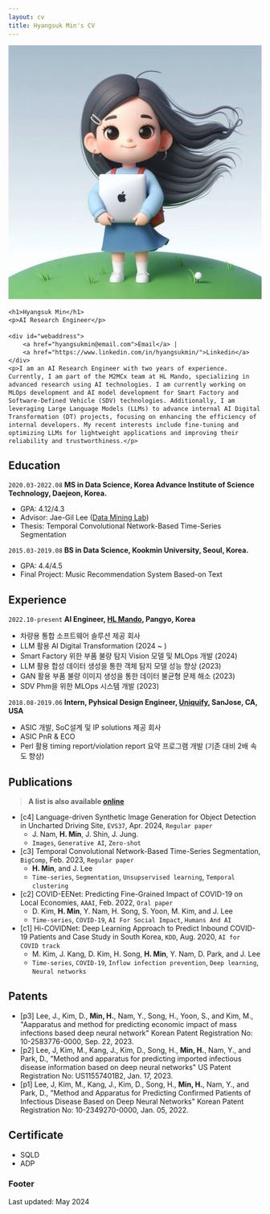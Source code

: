 ```yaml
---
layout: cv
title: Hyangsuk Min's CV
---
```

<div class="header-container">
    <img src="./assets/grace_avatar.jpeg" alt="profile avatar" class="profile-image">

    <h1>Hyangsuk Min</h1>
    <p>AI Research Engineer</p>
    
    <div id="webaddress">
        <a href="hyangsukmin@email.com">Email</a> | 
        <a href="https://www.linkedin.com/in/hyangsukmin/">Linkedin</a>
    </div>
    <p>I am an AI Research Engineer with two years of experience. Currently, I am part of the M2MCx team at HL Mando, specializing in advanced research using AI technologies. I am currently working on MLOps development and AI model development for Smart Factory and Software-Defined Vehicle (SDV) technologies. Additionally, I am leveraging Large Language Models (LLMs) to advance internal AI Digital Transformation (DT) projects, focusing on enhancing the efficiency of internal developers. My recent interests include fine-tuning and optimizing LLMs for lightweight applications and improving their reliability and trustworthiness.</p>
</div>

## Education
`2020.03-2022.08` __MS in Data Science, Korea Advance Institute of Science Technology, Daejeon, Korea.__
- GPA: 4.12/4.3
- Advisor: Jae-Gil Lee (<a href="https://kaistdmlab.org">Data Mining Lab</a>)
- Thesis: Temporal Convolutional Network-Based Time-Series Segmentation

`2015.03-2019.08` __BS in Data Science, Kookmin University, Seoul, Korea.__
  - GPA: 4.4/4.5
  - Final Project: Music Recommendation System Based-on Text

## Experience
`2022.10-present` __AI Engineer, <a href="https://www.hlmando.com/ko/solution/sw.do">HL Mando</a>, Pangyo, Korea__ 
- 차량용 통합 소프트웨어 솔루션 제공 회사
- LLM 활용 AI Digital Transformation (2024 ~ )
- Smart Factory 위한 부품 불량 탐지 Vision 모델 및 MLOps 개발 (2024)
- LLM 활용 합성 데이터 생성을 통한 객체 탐지 모델 성능 향상 (2023)
- GAN 활용 부품 불량 이미지 생성을 통한 데이터 불균형 문제 해소 (2023)
- SDV Phm을 위한 MLOps 시스템 개발 (2023)
  
`2018.08-2019.06` __Intern, Pyhsical Design Engineer, <a href="https://www.uniquify.com">Uniquify</a>, SanJose, CA, USA__ 
- ASIC 개발, SoC설계 및 IP solutions 제공 회사
- ASIC PnR & ECO
- Perl 활용 timing report/violation report 요약 프로그램 개발 (기존 대비 2배 속도 향상)


## Publications
> __A list is also available [online](http://scholar.google.co.uk/citations?user=U24LXHAAAAAJ)__

- [c4] Language-driven Synthetic Image Generation for Object Detection in Uncharted Driving Site, `EVS37`, Apr. 2024, `Regular paper`
  - J. Nam, **H. Min**, J. Shin, J. Jung.
  - `Images`, `Generative AI`, `Zero-shot`
- [c3] Temporal Convolutional Network-Based Time-Series Segmentation, `BigComp`, Feb. 2023, `Regular paper`
  - **H. Min**, and J. Lee
  - `Time-series`, `Segmentation`, `Unsupservised learning`, `Temporal clustering`
- [c2] COVID-EENet: Predicting Fine-Grained Impact of COVID-19 on Local Economies, `AAAI`, Feb. 2022, `Oral paper`
  - D. Kim, **H. Min**, Y. Nam, H. Song, S. Yoon, M. Kim, and J. Lee
  - `Time-series`, `COVID-19`, `AI For Social Impact`, `Humans And AI`
- [c1] Hi-COVIDNet: Deep Learning Approach to Predict Inbound COVID-19 Patients and Case Study in South Korea, `KDD`, Aug. 2020, `AI for COVID track`
  - M. Kim, J. Kang, D. Kim, H. Song, **H. Min**, Y. Nam, D. Park, and J. Lee
  - `Time-series`, `COVID-19`, `Inflow infection prevention`, `Deep learning`, `Neural networks`

## Patents
- [p3] Lee, J., Kim, D., **Min, H.**, Nam, Y., Song, H., Yoon, S., and Kim, M., "Aapparatus and method for predicting economic impact of mass infections based deep neural network" Korean Patent Registration No: 10-2583776-0000, Sep. 22, 2023.
- [p2] Lee, J, Kim, M., Kang, J., Kim, D., Song, H., **Min, H.**, Nam, Y., and Park, D., "Method and apparatus for predicting imported infectious disease information based on deep neural networks" US Patent Registration No: US11557401B2, Jan. 17, 2023.
- [p1] Lee, J, Kim, M., Kang, J., Kim, D., Song, H., **Min, H.**, Nam, Y., and Park, D., "Method and Apparatus for Predicting Confirmed Patients of Infectious Disease Based on Deep Neural Networks" Korean Patent Registration No: 10-2349270-0000, Jan. 05, 2022.


## Certificate
- SQLD
- ADP

### Footer
Last updated: May 2024


